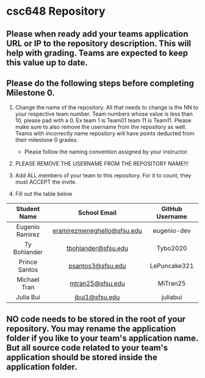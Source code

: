 # csc648 Repository

## Please when ready add your teams application URL or IP to the repository description. This will help with grading. Teams are expected to keep this value up to date.

## Please do the following steps before completing Milestone 0.
1. Change the name of the repository. All that needs to change is the NN to your respective team number. Team numbers whose value is less than 10, please pad with a 0. Ex team 1 is Team01 team 11 is Team11. Please make sure to also remove the username from the repository as well. Teams with incorrectly name repository will have points deducted from their milestone 0 grades.
      - Please follow the naming convention assigned by your instructor.

1. PLEASE REMOVE THE USERNAME FROM THE REPOSITORY NAME!!!

2. Add ALL members of your team to this repository. For it to count, they must ACCEPT the invite.

3. Fill out the table below


| Student Name         |  School Email                    | GitHub Username |
|    :---:             |      :---:                       |     :---:       |
| Eugenio Ramirez      | eramirezmeneghello@sfsu.edu      | eugenio-dev     |
| Ty Bohlander         | tbohlander@sfsu.edu              | Tybo2020        |
| Prince Santos        | psantos3@sfsu.edu                | LePuncake321    |
| Michael Tran         | mtran25@sfsu.edu                 | MiTran25        |
| Julia Bui            | jbui1@sfsu.edu                   | juliabui        |

## NO code needs to be stored in the root of your repository. You may rename the application folder if you like to your team's application name. But all source code related to your team's application should be stored inside the application folder.
